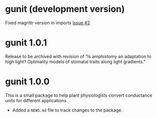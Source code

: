 # gunit (development version)

Fixed magrittr version in imports [Issue #2](https://github.com/cdmuir/gunit/issues/2#issue-484901487)

# gunit 1.0.1

Release to be archived with revision of "Is amphistomy an adaptation to high light? Optimality models of stomatal traits along light gradients."

# gunit 1.0.0

This is a small package to help plant physiologists convert conductance units for different applications.

* Added a `NEWS.md` file to track changes to the package.
